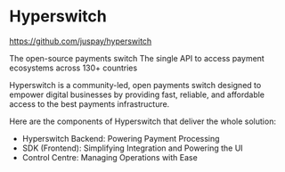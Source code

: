 # Hyperswitch

https://github.com/juspay/hyperswitch

The open-source payments switch
The single API to access payment ecosystems across 130+ countries


Hyperswitch is a community-led, open payments switch designed to empower digital businesses by providing fast, reliable, and affordable access to the best payments infrastructure.

Here are the components of Hyperswitch that deliver the whole solution:

- Hyperswitch Backend: Powering Payment Processing
- SDK (Frontend): Simplifying Integration and Powering the UI
- Control Centre: Managing Operations with Ease